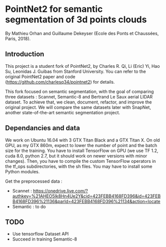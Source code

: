 # PointNet2 for semantic segmentation of 3d points clouds
By Mathieu Orhan and Guillaume Dekeyser (Ecole des Ponts et Chaussées, Paris, 2018).

## Introduction
This project is a student fork of PointNet2, by Charles R. Qi, Li (Eric) Yi, Hao Su, Leonidas J. Guibas from Stanford University.
You can refer to the original PointNet2 paper and code (https://github.com/charlesq34/pointnet2) for details.

This fork focused on semantic segmentation, with the goal of comparing three datasets : Scannet, Semantic-8 and Bertrand Le Saux aerial LIDAR dataset.
To achieve that, we clean, document, refactor, and improve the original project. 
We will compare the same datasets later with SnapNet, another state-of-the-art semantic segmentation project.

## Dependancies and data
We work on Ubuntu 16.04 with 3 GTX Titan Black and a GTX Titan X. On old GPU, as my GTX 860m, expect to lower the number of point and the batch size for the training.
You have to install TensorFlow on GPU (we use TF 1.2, cuda 8.0, python 2.7, but it should work on newer versions with minor changes). Then, you have to compile the custom TensorFlow operators in the tf_ops subdirectories, with the sh files. You may have to install some Python modules.

Get the preprocessed data :
- Scannet : https://onedrive.live.com/?authkey=%21AHEO5Ik8Hn4Ue2Y&cid=423FEBB4168FD396&id=423FEBB4168FD396%21136&parId=423FEBB4168FD396%21134&action=locate
- Semantic : to do

## TODO
- Use tensorflow Dataset API
- Succeed in training Semantic-8
